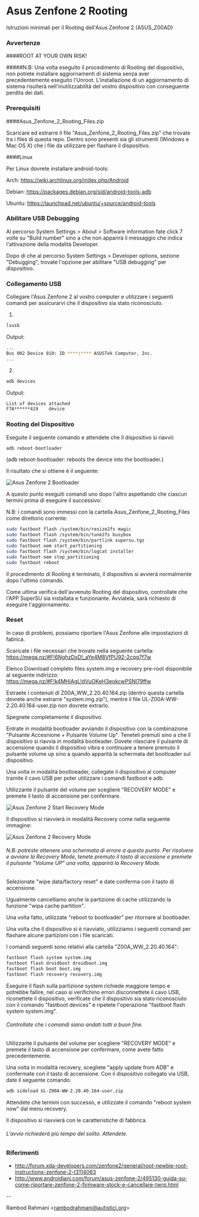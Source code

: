 # Asus Zenfone 2 Rooting
Istruzioni minimali per il Rooting dell'Asus Zenfone 2 (ASUS_Z00AD)

### Avvertenze
####ROOT AT YOUR OWN RISK!

#####N.B: Una volta eseguito il procedimento di Rooting del dispositivo, non potrete installare aggiornamenti di sistema senza aver precedentemente eseguito l'Unroot. L'installazione di un aggiornamento di sistema risulterà nell'inutilizzabilità del vostro dispositivo con conseguente perdita dei dati.


### Prerequisiti
####Asus_Zenfone_2_Rooting_Files.zip

Scaricare ed estrarre il file "Asus_Zenfone_2_Rooting_Files.zip" che trovate tra i files di questa repo.
Dentro sono presenti sia gli strumenti (Windows e Mac OS X) che i file da utilizzare per flashare il dispositivo.

####Linux

Per Linux dovrete installare android-tools:

Arch:	https://wiki.archlinux.org/index.php/Android

Debian:	https://packages.debian.org/sid/android-tools-adb

Ubuntu:	https://launchpad.net/ubuntu/+source/android-tools

### Abilitare USB Debugging

Al percorso System Settings > About > Software information fate click 7 volte su "Build number" sino a che non apparirà il messaggio che indica l'attivazione della modalità Developer.

Dopo di che al percorso System Settings > Developer options, sezione "Debugging", trovate l'opzione per abilitare "USB debugging" per dispositivo.

### Collegamento USB

Collegare l'Asus Zenfone 2 al vostro computer e utilizzare i seguenti comandi per assicurarvi che il dispositivo sia stato riconosciuto.

1)
```bash
lsusb
```
Output:
```bash
...
Bus 002 Device 010: ID ****:**** ASUSTek Computer, Inc.
...
```
2)
```bash
adb devices
```
Output:
```bash
List of devices attached
F7A******419    device
```

### Rooting del Dispositivo

Eseguite il seguente comando e attendete che il dispositivo si riavvii:
```bash
adb reboot-bootloader
```
(adb reboot-bootloader: reboots the device into the bootloader.)

Il risultato che si ottiene è il seguente:

![Asus Zenfone 2 Bootloader](normal-boot.jpg "Asus Zenfone 2 Bootloader")

A questo punto eseguiti comandi uno dopo l'altro aspettando che ciascun termini prima di eseguire il successivo:

N.B: i comandi sono immessi con la cartella Asus_Zenfone_2_Rooting_Files come direttorio corrente:

```bash
sudo fastboot flash /system/bin/resize2fs magic
sudo fastboot flash /system/bin/tune2fs busybox
sudo fastboot flash /system/bin/partlink supersu.tgz
sudo fastboot oem start_partitioning
sudo fastboot flash /system/bin/logcat installer
sudo fastboot oem stop_partitioning
sudo fastboot reboot
```
Il procedimento di Rooting è terminato, il dispositivo si avvierà normalmente dopo l'ultimo comando.

Come ultima verifica dell'avvenuto Rooting del dispositivo, controllate che l'APP SuperSU sia installata e funzionante. Avviatela, sarà richiesto di eseguire l'aggiornamento.

### Reset

In caso di problemi, possiamo riportare l'Asus Zenfone alle impostazioni di fabrica.

Scaricate i file necessari che trovate nella seguente cartella:
https://mega.nz/#F!6NghzDxD!_aYe4M8VfPU92-2cqg7f7w

Elenco Download completo files system.img e recovery pre-root disponibile al seguente indirizzo: https://mega.nz/#F!k4MHiAgL!dVuOKeH3eokcwPSNI79ffw

Estraete i contenuti di Z00A_WW_2.20.40.164.zip (dentro questa cartella dovrete anche estrarre "system.img.zip"), mentre il file UL-Z00A-WW-2.20.40.164-user.zip non dovrete extrarlo.

Spegnete completamente il dispositivo.

Entrate in modalità bootloader avviando il dispositivo con la combinazione "Pulsante Accesnione + Pulsante Volume Up". Teneteli premuti sino a che il dispositivo si riavvia in modalità bootleader. Dovete rilasciare il pulsante di accensione quando il dispositivo vibra e continuare a tenere premuto il pulsante volume up sino a quando apparità la schermata del bootloader sul dispositivo.

Una volta in modalità bootloeader, collegate il dispositivo al computer tramite il cavo USB per poter utilizzare i comandi fastboot e adb.

Utilizzante il pulsante del volume per scegliere "RECOVERY MODE" e premete il tasto di accensione per confermare.

![Asus Zenfone 2 Start Recovery Mode](recovery-mode.jpg "Asus Zenfone 2 Start Recovery Mode")

Il dispositivo si riavvierà in modalità Recovery come nella seguente immagine:

![Asus Zenfone 2 Recovery Mode](recovery-mode-2.jpg "Asus Zenfone 2 Recovery Mode")

###### N.B: potreste ottenere una schermata di errore a questo punto. Per risolvere e avviare la Recovery Mode, tenete premuto il tasto di accesione e premete il pulsante "Volume UP" una volta, apparirà la Recovery Mode.

Selezionate "wipe data/factory reset" e date conferma con il tasto di accensione.

Ugualmente cancelliamo anche la partizione di cache utilizzando la funzione "wipa cache partition".

Una volta fatto, utilizzate "reboot to bootloader" per ritornare al bootloader.

Una volta che il dispositivo si è riavviato, utilizziamo i seguenti comandi per flashare alcune partizioni con i file scaricati.

I comandi seguenti sono relativi alla cartella "Z00A_WW_2.20.40.164":

```bash
fastboot flash system system.img
fastboot flash droidboot droidboot.img
fastboot flash boot boot.img
fastboot flash recovery recovery.img
```
Eseguire il flash sulla partizione system richiede maggiore tempo e potrebbe fallire, nel caso si verifichino errori disconnettete il cavo USB, riconettete il dispositivo, verificate che il dispositivo sia stato riconosciuto con il comando "fastboot devices" e ripetete l'operazione "fastboot flash system system.img".

###### Controllate che i comandi siano andati tutti a buon fine.

Utilizzante il pulsante del volume per scegliere "RECOVERY MODE" e premete il tasto di accensione per confermare, come avete fatto precedentemente.

Una volta in modalità recovery, scegliete "apply update from ADB" e confermate con il tasto di accensione. Con il dispositivo collegato via USB, date il seguente comando:

```bash
adb sideload UL-Z00A-WW-2.20.40.164-user.zip
```

Attendete che termini con successo, e utilizzate il comando "reboot system now" dal menu recovery.

Il dispositivo si riavvierà con le caratteristiche di fabbrica.

###### L'avvio richiederà più tempo del solito. Attendete.

### Riferimenti

- http://forum.xda-developers.com/zenfone2/general/root-newbie-root-instructions-zenfone-2-t3114063
- http://www.androidiani.com/forum/asus-zenfone-2/495130-guida-su-come-riportare-zenfone-2-firmware-stock-e-cancellare-twrp.html

--

Rambod Rahmani <<rambodrahmani@autistici.org>>
